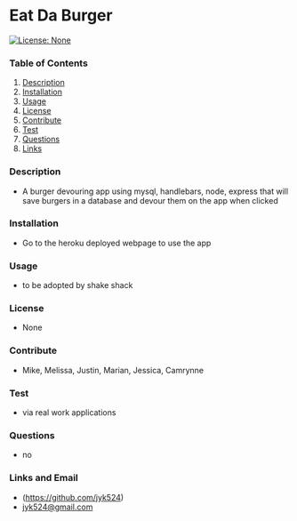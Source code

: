 # Eat Da Burger

  [![License: None](https://img.shields.io/badge/License-None-yellow.svg)](https://opensource.org/licenses/None)

  ### Table of Contents
  1. [Description](#description)
  2. [Installation](#installation)
  3. [Usage](#usage)
  4. [License](#license)
  5. [Contribute](#contribute)
  6. [Test](#test)
  7. [Questions](#questions)
  8. [Links](#links)
  
  ### Description
  * A burger devouring app using mysql, handlebars, node, express that will save burgers in a database and devour them on the app when clicked 
  ### Installation
  * Go to the heroku deployed webpage to use the app
  ### Usage
  * to be adopted by shake shack
  ### License
  * None
  ### Contribute
  * Mike, Melissa, Justin, Marian, Jessica, Camrynne
  ### Test
  * via real work applications
  ### Questions
  * no
  ### Links and Email
  * (https://github.com/jyk524)
  * jyk524@gmail.com
